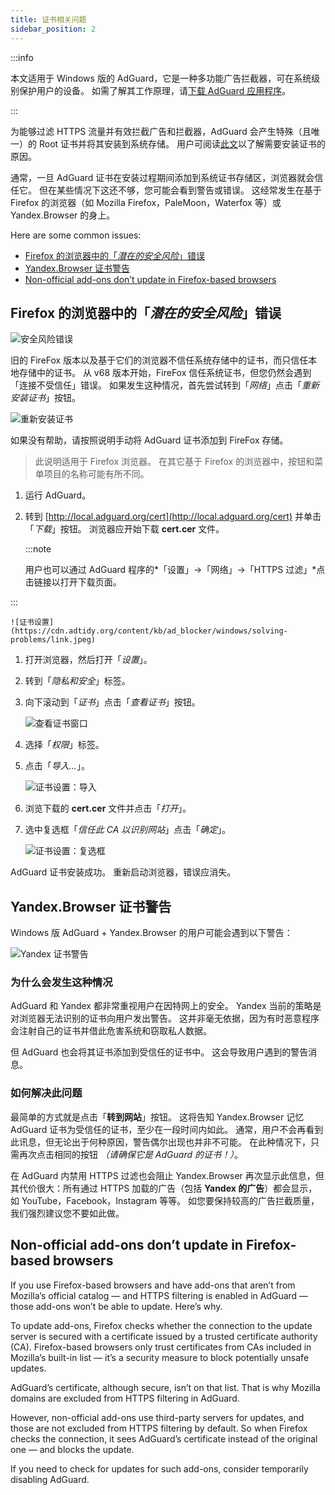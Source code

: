 ```yaml
---
title: 证书相关问题
sidebar_position: 2
---
```


:::info

本文适用于 Windows 版的 AdGuard，它是一种多功能广告拦截器，可在系统级别保护用户的设备。 如需了解其工作原理，请[下载 AdGuard 应用程序](https://agrd.io/download-kb-adblock)。

:::

为能够过滤 HTTPS 流量并有效拦截广告和拦截器，AdGuard 会产生特殊（且唯一）的 Root 证书并将其安装到系统存储。 用户可阅读[此文](/general/https-filtering/what-is-https-filtering)以了解需要安装证书的原因。

通常，一旦 AdGuard 证书在安装过程期间添加到系统证书存储区，浏览器就会信任它。 但在某些情况下这还不够，您可能会看到警告或错误。 这经常发生在基于 Firefox 的浏览器（如 Mozilla Firefox，PaleMoon，Waterfox 等）或 Yandex.Browser 的身上。

Here are some common issues:

- [Firefox 的浏览器中的「*潜在的安全风险*」错误](#potential-security-risk-error-in-firefox-based-browsers)
- [Yandex.Browser 证书警告](#yandexbrowser-certificate-warning)
- [Non-official add-ons don’t update in Firefox-based browsers](#non-official-add-ons-dont-update-in-firefox-based-browsers)

## Firefox 的浏览器中的「*潜在的安全风险*」错误

![安全风险错误](https://cdn.adtidy.org/public/Adguard/kb/en/certificate/cert_error_en.png)

旧的 FireFox 版本以及基于它们的浏览器不信任系统存储中的证书，而只信任本地存储中的证书。 从 v68 版本开始，FireFox 信任系统证书，但您仍然会遇到「连接不受信任」错误。 如果发生这种情况，首先尝试转到「*网络*」点击「*重新安装证书*」按钮。

![重新安装证书](https://cdn.adtidy.org/content/kb/ad_blocker/windows/solving-problems/reinstall.jpg)

如果没有帮助，请按照说明手动将 AdGuard 证书添加到 FireFox 存储。

> 此说明适用于 Firefox 浏览器。 在其它基于 Firefox 的浏览器中，按钮和菜单项目的名称可能有所不同。

1. 运行 AdGuard。

1. 转到 [http://local.adguard.org/cert](http://local.adguard.org/cert) 并单击「*下载*」按钮。 浏览器应开始下载 **cert.cer** 文件。

    :::note

    用户也可以通过 AdGuard 程序的*「设置」→「网络」→「HTTPS 过滤」*点击链接以打开下载页面。


:::

    ![证书设置](https://cdn.adtidy.org/content/kb/ad_blocker/windows/solving-problems/link.jpeg)

1. 打开浏览器，然后打开「*设置*」。

1. 转到「*隐私和安全*」标签。

1. 向下滚动到「*证书*」点击「*查看证书*」按钮。

    ![查看证书窗口](https://cdn.adtidy.org/content/kb/ad_blocker/windows/solving-problems/import1.jpeg)

1. 选择「*权限*」标签。

1. 点击「*导入...*」。

    ![证书设置：导入](https://cdn.adtidy.org/content/kb/ad_blocker/windows/solving-problems/import2.jpeg)

1. 浏览下载的 **cert.cer** 文件并点击「*打开*」。

1. 选中复选框「*信任此 CA 以识别网站*」点击「*确定*」。

    ![证书设置：复选框](https://cdn.adtidy.org/content/kb/ad_blocker/windows/solving-problems/cert_checkbox.jpg)

AdGuard 证书安装成功。 重新启动浏览器，错误应消失。

## Yandex.Browser 证书警告

Windows 版 AdGuard + Yandex.Browser 的用户可能会遇到以下警告：

![Yandex 证书警告](https://cdn.adtidy.org/content/kb/ad_blocker/windows/solving-problems/yandex-cert.png)

### 为什么会发生这种情况

AdGuard 和 Yandex 都非常重视用户在因特网上的安全。 Yandex 当前的策略是对浏览器无法识别的证书向用户发出警告。 这并非毫无依据，因为有时恶意程序会注射自己的证书并借此危害系统和窃取私人数据。

但 AdGuard 也会将其证书添加到受信任的证书中。 这会导致用户遇到的警告消息。

### 如何解决此问题

最简单的方式就是点击「**转到网站**」按钮。 这将告知 Yandex.Browser 记忆 AdGuard 证书为受信任的证书，至少在一段时间内如此。 通常，用户不会再看到此讯息，但无论出于何种原因，警告偶尔出现也并非不可能。 在此种情况下，只需再次点击相同的按钮 *（请确保它是 AdGuard 的证书！）*。

在 AdGuard 内禁用 HTTPS 过滤也会阻止 Yandex.Browser 再次显示此信息，但其代价很大：所有通过 HTTPS 加载的广告（包括 **Yandex 的广告**）都会显示，如 YouTube，Facebook，Instagram 等等。 如您要保持较高的广告拦截质量，我们强烈建议您不要如此做。

## Non-official add-ons don’t update in Firefox-based browsers

If you use Firefox-based browsers and have add-ons that aren’t from Mozilla’s official catalog — and HTTPS filtering is enabled in AdGuard — those add-ons won’t be able to update. Here’s why.

To update add-ons, Firefox checks whether the connection to the update server is secured with a certificate issued by a trusted certificate authority (CA). Firefox-based browsers only trust certificates from CAs included in Mozilla’s built-in list — it’s a security measure to block potentially unsafe updates.

AdGuard’s certificate, although secure, isn’t on that list. That is why Mozilla domains are excluded from HTTPS filtering in AdGuard.

However, non-official add-ons use third-party servers for updates, and those are not excluded from HTTPS filtering by default. So when Firefox checks the connection, it sees AdGuard’s certificate instead of the original one — and blocks the update.

If you need to check for updates for such add-ons, consider temporarily disabling AdGuard.
